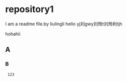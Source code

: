 # repository1
I am a readme file.by liulingli
hello
yj刘gwy刘玲t刘玲利tjh

hohahii

## A

### B

`` 123``
